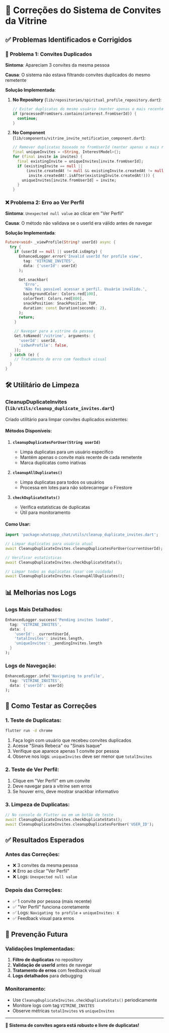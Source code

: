 # 🔧 Correções do Sistema de Convites da Vitrine

## ✅ **Problemas Identificados e Corrigidos**

### 🔄 **Problema 1: Convites Duplicados**

**Sintoma**: Apareciam 3 convites da mesma pessoa

**Causa**: O sistema não estava filtrando convites duplicados do mesmo remetente

**Solução Implementada**:

1. **No Repository** (`lib/repositories/spiritual_profile_repository.dart`):
   ```dart
   // Evitar duplicatas do mesmo usuário (manter apenas o mais recente)
   if (processedFromUsers.contains(interest.fromUserId)) {
     continue;
   }
   ```

2. **No Component** (`lib/components/vitrine_invite_notification_component.dart`):
   ```dart
   // Remover duplicatas baseado no fromUserId (manter apenas o mais recente)
   final uniqueInvites = <String, InterestModel>{};
   for (final invite in invites) {
     final existingInvite = uniqueInvites[invite.fromUserId];
     if (existingInvite == null || 
         (invite.createdAt != null && existingInvite.createdAt != null && 
          invite.createdAt!.isAfter(existingInvite.createdAt!))) {
       uniqueInvites[invite.fromUserId] = invite;
     }
   }
   ```

### ❌ **Problema 2: Erro ao Ver Perfil**

**Sintoma**: `Unexpected null value` ao clicar em "Ver Perfil"

**Causa**: O método não validava se o userId era válido antes de navegar

**Solução Implementada**:

```dart
Future<void> _viewProfile(String? userId) async {
  try {
    if (userId == null || userId.isEmpty) {
      EnhancedLogger.error('Invalid userId for profile view', 
        tag: 'VITRINE_INVITES',
        data: {'userId': userId}
      );
      
      Get.snackbar(
        'Erro',
        'Não foi possível acessar o perfil. Usuário inválido.',
        backgroundColor: Colors.red[100],
        colorText: Colors.red[800],
        snackPosition: SnackPosition.TOP,
        duration: const Duration(seconds: 2),
      );
      return;
    }

    // Navegar para a vitrine da pessoa
    Get.toNamed('/vitrine', arguments: {
      'userId': userId,
      'isOwnProfile': false,
    });
  } catch (e) {
    // Tratamento de erro com feedback visual
  }
}
```

## 🛠️ **Utilitário de Limpeza**

### **CleanupDuplicateInvites** (`lib/utils/cleanup_duplicate_invites.dart`)

Criado utilitário para limpar convites duplicados existentes:

#### **Métodos Disponíveis**:

1. **`cleanupDuplicatesForUser(String userId)`**
   - Limpa duplicatas para um usuário específico
   - Mantém apenas o convite mais recente de cada remetente
   - Marca duplicatas como inativas

2. **`cleanupAllDuplicates()`**
   - Limpa duplicatas para todos os usuários
   - Processa em lotes para não sobrecarregar o Firestore

3. **`checkDuplicateStats()`**
   - Verifica estatísticas de duplicatas
   - Útil para monitoramento

#### **Como Usar**:

```dart
import 'package:whatsapp_chat/utils/cleanup_duplicate_invites.dart';

// Limpar duplicatas para usuário atual
await CleanupDuplicateInvites.cleanupDuplicatesForUser(currentUserId);

// Verificar estatísticas
await CleanupDuplicateInvites.checkDuplicateStats();

// Limpar todas as duplicatas (usar com cuidado)
await CleanupDuplicateInvites.cleanupAllDuplicates();
```

## 📊 **Melhorias nos Logs**

### **Logs Mais Detalhados**:

```dart
EnhancedLogger.success('Pending invites loaded', 
  tag: 'VITRINE_INVITES',
  data: {
    'userId': _currentUserId, 
    'totalInvites': invites.length,
    'uniqueInvites': _pendingInvites.length
  }
);
```

### **Logs de Navegação**:

```dart
EnhancedLogger.info('Navigating to profile', 
  tag: 'VITRINE_INVITES',
  data: {'userId': userId}
);
```

## 🧪 **Como Testar as Correções**

### **1. Teste de Duplicatas**:
```bash
flutter run -d chrome
```

1. Faça login com usuário que recebeu convites duplicados
2. Acesse "Sinais Rebeca" ou "Sinais Isaque"
3. Verifique que aparece apenas 1 convite por pessoa
4. Observe nos logs: `uniqueInvites` deve ser menor que `totalInvites`

### **2. Teste de Ver Perfil**:
1. Clique em "Ver Perfil" em um convite
2. Deve navegar para a vitrine sem erros
3. Se houver erro, deve mostrar snackbar informativo

### **3. Limpeza de Duplicatas**:
```dart
// No console do Flutter ou em um botão de teste
await CleanupDuplicateInvites.checkDuplicateStats();
await CleanupDuplicateInvites.cleanupDuplicatesForUser('USER_ID');
```

## ✅ **Resultados Esperados**

### **Antes das Correções**:
- ❌ 3 convites da mesma pessoa
- ❌ Erro ao clicar "Ver Perfil"
- ❌ Logs: `Unexpected null value`

### **Depois das Correções**:
- ✅ 1 convite por pessoa (mais recente)
- ✅ "Ver Perfil" funciona corretamente
- ✅ Logs: `Navigating to profile` + `uniqueInvites: X`
- ✅ Feedback visual para erros

## 🔄 **Prevenção Futura**

### **Validações Implementadas**:
1. **Filtro de duplicatas** no repository
2. **Validação de userId** antes de navegar
3. **Tratamento de erros** com feedback visual
4. **Logs detalhados** para debugging

### **Monitoramento**:
- Use `CleanupDuplicateInvites.checkDuplicateStats()` periodicamente
- Monitore logs com tag `VITRINE_INVITES`
- Observe métricas `totalInvites` vs `uniqueInvites`

---

**🚀 Sistema de convites agora está robusto e livre de duplicatas!**